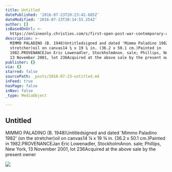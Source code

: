 ```yaml
---
title: Untitled
datePublished: '2016-07-23T20:23:42.685Z'
dateModified: '2016-07-23T20:14:55.254Z'
author: []
isBasedOnUrl: >-
  https://onlineonly.christies.com/s/first-open-post-war-contemporary-art/untitled-57/30144
description: >-
  MIMMO PALADINO (B. 1948)Untitledsigned and dated 'Mimmo Paladino 1982' (on the
  stretcher)oil on canvas14 ¼ x 19 ¾ in. (36.2 x 50.1 cm.)Painted in
  1982.PROVENANCEJan Eric Lowenadler, StockholmAnon. sale; Phillips, New York,
  13 November 2001, lot 236Acquired at the above sale by the present owner
publisher: {}
via: {}
starred: false
sourcePath: _posts/2016-07-23-untitled.md
inFeed: true
hasPage: false
inNav: false
_type: MediaObject

---
```

<article style=""><h1>Untitled</h1><p>MIMMO PALADINO (B. 1948)Untitledsigned and dated 'Mimmo Paladino 1982' (on the stretcher)oil on canvas14 ¼ x 19 ¾ in. (36.2 x 50.1 cm.)Painted in 1982.PROVENANCEJan Eric Lowenadler, StockholmAnon. sale; Phillips, New York, 13 November 2001, lot 236Acquired at the above sale by the present owner</p><img src="https://pccdn.perfectchannel.com/christies/live/images/item/FOPWC13615/6012215/original/NYR_13615_0057.jpg" /></article>